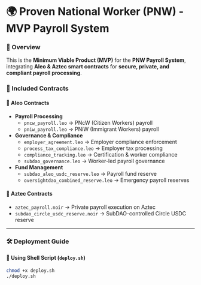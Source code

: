 # 🌍 Proven National Worker (PNW) - MVP Payroll System

### **🚀 Overview**
This is the **Minimum Viable Product (MVP)** for the **PNW Payroll System**, integrating **Aleo & Aztec smart contracts** for **secure, private, and compliant payroll processing**.

### **📜 Included Contracts**
#### **🔹 Aleo Contracts**
- **Payroll Processing**
  - `pncw_payroll.leo` → PNcW (Citizen Workers) payroll
  - `pniw_payroll.leo` → PNiW (Immigrant Workers) payroll
- **Governance & Compliance**
  - `employer_agreement.leo` → Employer compliance enforcement
  - `process_tax_compliance.leo` → Employer tax processing
  - `compliance_tracking.leo` → Certification & worker compliance
  - `subdao_governance.leo` → Worker-led payroll governance
- **Fund Management**
  - `subdao_aleo_usdc_reserve.leo` → Payroll fund reserve
  - `oversightdao_combined_reserve.leo` → Emergency payroll reserves

#### **🔹 Aztec Contracts**
- `aztec_payroll.noir` → Private payroll execution on Aztec
- `subdao_circle_usdc_reserve.noir` → SubDAO-controlled Circle USDC reserve

---

### **🛠 Deployment Guide**
#### **🔹 Using Shell Script (`deploy.sh`)**
```sh
chmod +x deploy.sh
./deploy.sh
